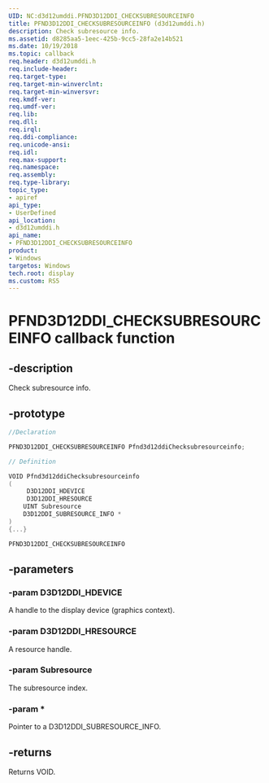 ```yaml
---
UID: NC:d3d12umddi.PFND3D12DDI_CHECKSUBRESOURCEINFO
title: PFND3D12DDI_CHECKSUBRESOURCEINFO (d3d12umddi.h)
description: Check subresource info.
ms.assetid: d8285aa5-1eec-425b-9cc5-28fa2e14b521
ms.date: 10/19/2018
ms.topic: callback
req.header: d3d12umddi.h
req.include-header:
req.target-type:
req.target-min-winverclnt:
req.target-min-winversvr:
req.kmdf-ver:
req.umdf-ver:
req.lib:
req.dll:
req.irql: 
req.ddi-compliance:
req.unicode-ansi:
req.idl:
req.max-support:
req.namespace:
req.assembly:
req.type-library: 
topic_type: 
- apiref
api_type: 
- UserDefined
api_location: 
- d3d12umddi.h
api_name: 
- PFND3D12DDI_CHECKSUBRESOURCEINFO
product: 
- Windows
targetos: Windows
tech.root: display
ms.custom: RS5
---
```


# PFND3D12DDI_CHECKSUBRESOURCEINFO callback function

## -description

Check subresource info.

## -prototype

```cpp
//Declaration

PFND3D12DDI_CHECKSUBRESOURCEINFO Pfnd3d12ddiChecksubresourceinfo; 

// Definition

VOID Pfnd3d12ddiChecksubresourceinfo 
(
	 D3D12DDI_HDEVICE
	 D3D12DDI_HRESOURCE
	UINT Subresource
	D3D12DDI_SUBRESOURCE_INFO *
)
{...}

PFND3D12DDI_CHECKSUBRESOURCEINFO 


```

## -parameters

### -param D3D12DDI_HDEVICE  

A handle to the display device (graphics context).
 
### -param D3D12DDI_HRESOURCE

A resource handle.

### -param Subresource

The subresource index.

### -param *

Pointer to a D3D12DDI_SUBRESOURCE_INFO.



## -returns

Returns VOID.
